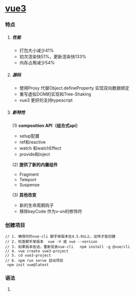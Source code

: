 # [vue3](https://blog.csdn.net/2302_76329106/article/details/139447910)

### 特点

1. ##### 性能

   - 打包大小减少41%
   - 初次渲染快51%，更新渲染快133%
   - 内存占用减少54%

2. ##### 源码

   - 使用Proxy 代替Object.defineProperty 实现双向数据绑定
   - 重写虚拟DOM的实现和Tree-Shaking
   - vue3 更好的支持typescript

3. ##### 新特性

   (1)  **composition API（组合式api）**

   - setup配置
   - ref和reactive
   - watch 和watchEffect
   - provide和inject

   (2) **提供了新的内置组件**

   - Fragment
   - Teleport
   - Suspense

   (3) **其他改变**

   - 新的生命周期钩子
   - 移除keyCode 作为v-on的修饰符

### 创建项目

```shell
// 1. 确保你的vue-cli 脚手架版本在4.5.0以上，这样才能创建
// 2. 检查脚手架版本  vue -V 或 vue --version
// 3. 如果版本低话，重新安装vue-cli   npm install -g @vue/cli  
// 4. vue create vue3-project
// 5. cd vue3-project
// 6. npm run serve 启动项目
 npm init vue@latest
```

### 语法

 1.